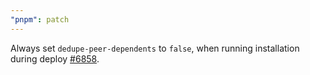 ```yaml
---
"pnpm": patch
---
```


Always set `dedupe-peer-dependents` to `false`, when running installation during deploy [#6858](https://github.com/pnpm/pnpm/issues/6858).
